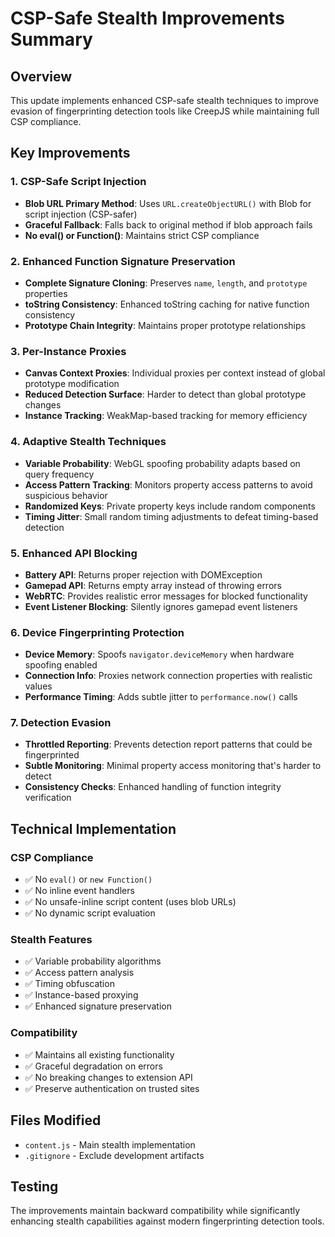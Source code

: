 # CSP-Safe Stealth Improvements Summary

## Overview
This update implements enhanced CSP-safe stealth techniques to improve evasion of fingerprinting detection tools like CreepJS while maintaining full CSP compliance.

## Key Improvements

### 1. CSP-Safe Script Injection
- **Blob URL Primary Method**: Uses `URL.createObjectURL()` with Blob for script injection (CSP-safer)
- **Graceful Fallback**: Falls back to original method if blob approach fails
- **No eval() or Function()**: Maintains strict CSP compliance

### 2. Enhanced Function Signature Preservation
- **Complete Signature Cloning**: Preserves `name`, `length`, and `prototype` properties
- **toString Consistency**: Enhanced toString caching for native function consistency
- **Prototype Chain Integrity**: Maintains proper prototype relationships

### 3. Per-Instance Proxies
- **Canvas Context Proxies**: Individual proxies per context instead of global prototype modification
- **Reduced Detection Surface**: Harder to detect than global prototype changes
- **Instance Tracking**: WeakMap-based tracking for memory efficiency

### 4. Adaptive Stealth Techniques
- **Variable Probability**: WebGL spoofing probability adapts based on query frequency
- **Access Pattern Tracking**: Monitors property access patterns to avoid suspicious behavior
- **Randomized Keys**: Private property keys include random components
- **Timing Jitter**: Small random timing adjustments to defeat timing-based detection

### 5. Enhanced API Blocking
- **Battery API**: Returns proper rejection with DOMException
- **Gamepad API**: Returns empty array instead of throwing errors
- **WebRTC**: Provides realistic error messages for blocked functionality
- **Event Listener Blocking**: Silently ignores gamepad event listeners

### 6. Device Fingerprinting Protection
- **Device Memory**: Spoofs `navigator.deviceMemory` when hardware spoofing enabled
- **Connection Info**: Proxies network connection properties with realistic values
- **Performance Timing**: Adds subtle jitter to `performance.now()` calls

### 7. Detection Evasion
- **Throttled Reporting**: Prevents detection report patterns that could be fingerprinted
- **Subtle Monitoring**: Minimal property access monitoring that's harder to detect
- **Consistency Checks**: Enhanced handling of function integrity verification

## Technical Implementation

### CSP Compliance
- ✅ No `eval()` or `new Function()`
- ✅ No inline event handlers
- ✅ No unsafe-inline script content (uses blob URLs)
- ✅ No dynamic script evaluation

### Stealth Features
- ✅ Variable probability algorithms
- ✅ Access pattern analysis
- ✅ Timing obfuscation
- ✅ Instance-based proxying
- ✅ Enhanced signature preservation

### Compatibility
- ✅ Maintains all existing functionality
- ✅ Graceful degradation on errors
- ✅ No breaking changes to extension API
- ✅ Preserve authentication on trusted sites

## Files Modified
- `content.js` - Main stealth implementation
- `.gitignore` - Exclude development artifacts

## Testing
The improvements maintain backward compatibility while significantly enhancing stealth capabilities against modern fingerprinting detection tools.